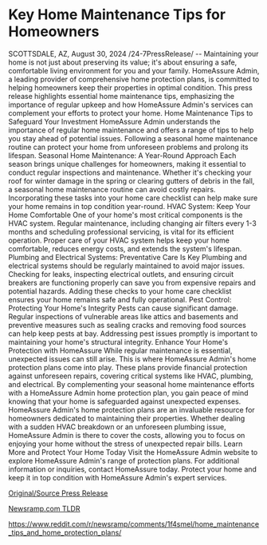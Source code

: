 # Key Home Maintenance Tips for Homeowners

SCOTTSDALE, AZ, August 30, 2024 /24-7PressRelease/ -- Maintaining your home is not just about preserving its value; it's about ensuring a safe, comfortable living environment for you and your family. HomeAssure Admin, a leading provider of comprehensive home protection plans, is committed to helping homeowners keep their properties in optimal condition. This press release highlights essential home maintenance tips, emphasizing the importance of regular upkeep and how HomeAssure Admin's services can complement your efforts to protect your home.  Home Maintenance Tips to Safeguard Your Investment HomeAssure Admin understands the importance of regular home maintenance and offers a range of tips to help you stay ahead of potential issues. Following a seasonal home maintenance routine can protect your home from unforeseen problems and prolong its lifespan.  Seasonal Home Maintenance: A Year-Round Approach Each season brings unique challenges for homeowners, making it essential to conduct regular inspections and maintenance. Whether it's checking your roof for winter damage in the spring or clearing gutters of debris in the fall, a seasonal home maintenance routine can avoid costly repairs. Incorporating these tasks into your home care checklist can help make sure your home remains in top condition year-round.  HVAC System: Keep Your Home Comfortable One of your home's most critical components is the HVAC system. Regular maintenance, including changing air filters every 1-3 months and scheduling professional servicing, is vital for its efficient operation. Proper care of your HVAC system helps keep your home comfortable, reduces energy costs, and extends the system's lifespan.  Plumbing and Electrical Systems: Preventative Care Is Key Plumbing and electrical systems should be regularly maintained to avoid major issues. Checking for leaks, inspecting electrical outlets, and ensuring circuit breakers are functioning properly can save you from expensive repairs and potential hazards. Adding these checks to your home care checklist ensures your home remains safe and fully operational.  Pest Control: Protecting Your Home's Integrity Pests can cause significant damage. Regular inspections of vulnerable areas like attics and basements and preventive measures such as sealing cracks and removing food sources can help keep pests at bay. Addressing pest issues promptly is important to maintaining your home's structural integrity.  Enhance Your Home's Protection with HomeAssure While regular maintenance is essential, unexpected issues can still arise. This is where HomeAssure Admin's home protection plans come into play. These plans provide financial protection against unforeseen repairs, covering critical systems like HVAC, plumbing, and electrical. By complementing your seasonal home maintenance efforts with a HomeAssure Admin home protection plan, you gain peace of mind knowing that your home is safeguarded against unexpected expenses.  HomeAssure Admin's home protection plans are an invaluable resource for homeowners dedicated to maintaining their properties. Whether dealing with a sudden HVAC breakdown or an unforeseen plumbing issue, HomeAssure Admin is there to cover the costs, allowing you to focus on enjoying your home without the stress of unexpected repair bills.  Learn More and Protect Your Home Today Visit the HomeAssure Admin website to explore HomeAssure Admin's range of protection plans. For additional information or inquiries, contact HomeAssure today. Protect your home and keep it in top condition with HomeAssure Admin's expert services. 

[Original/Source Press Release](https://www.24-7pressrelease.com/press-release/513916/key-home-maintenance-tips-for-homeowners)
                    

[Newsramp.com TLDR](None) 

https://www.reddit.com/r/newsramp/comments/1f4smel/home_maintenance_tips_and_home_protection_plans/